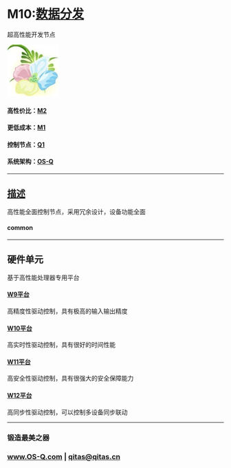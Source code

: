 ﻿# M10:[数据分发](https://github.com/OS-Q/M10) 

超高性能开发节点

[![sites](OS-Q/OS-Q.png)](http://www.OS-Q.com)

#### 高性价比：[M2](https://github.com/OS-Q/M2)

#### 更低成本：[M1](https://github.com/OS-Q/M1)

#### 控制节点：[Q1](https://github.com/OS-Q/Q1)

#### 系统架构：[OS-Q](https://github.com/OS-Q/OS-Q)

---

## [描述](https://github.com/OS-Q/M10/wiki) 

高性能全面控制节点，采用冗余设计，设备功能全面

#### common



---

## 硬件单元

基于高性能处理器专用平台

#### [W9平台](https://github.com/OS-Q/W9)

高精度性驱动控制，具有极高的输入输出精度

#### [W10平台](https://github.com/OS-Q/W10)

高实时性驱动控制，具有很好的时间性能

#### [W11平台](https://github.com/OS-Q/W11)

高安全性驱动控制，具有很强大的安全保障能力

#### [W12平台](https://github.com/OS-Q/W12)

高同步性驱动控制，可以控制多设备同步联动


---

###  锻造最美之器

###  www.OS-Q.com   |   qitas@qitas.cn

